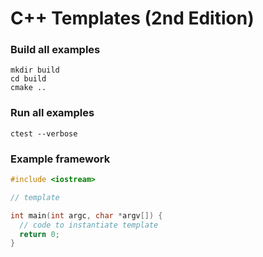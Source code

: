 # C++ Templates (2nd Edition)

### Build all examples
```
mkdir build
cd build
cmake ..
```

### Run all examples
```
ctest --verbose
```

### Example framework
```c++
#include <iostream>

// template

int main(int argc, char *argv[]) {
  // code to instantiate template
  return 0;
}
```

